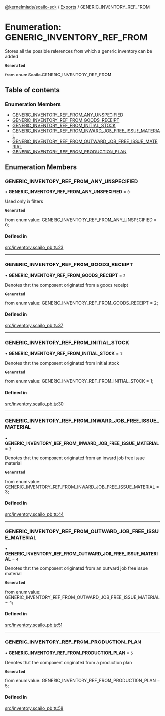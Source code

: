 [@kernelminds/scailo-sdk](../README.md) / [Exports](../modules.md) / GENERIC\_INVENTORY\_REF\_FROM

# Enumeration: GENERIC\_INVENTORY\_REF\_FROM

Stores all the possible references from which a generic inventory can be added

**`Generated`**

from enum Scailo.GENERIC_INVENTORY_REF_FROM

## Table of contents

### Enumeration Members

- [GENERIC\_INVENTORY\_REF\_FROM\_ANY\_UNSPECIFIED](GENERIC_INVENTORY_REF_FROM.md#generic_inventory_ref_from_any_unspecified)
- [GENERIC\_INVENTORY\_REF\_FROM\_GOODS\_RECEIPT](GENERIC_INVENTORY_REF_FROM.md#generic_inventory_ref_from_goods_receipt)
- [GENERIC\_INVENTORY\_REF\_FROM\_INITIAL\_STOCK](GENERIC_INVENTORY_REF_FROM.md#generic_inventory_ref_from_initial_stock)
- [GENERIC\_INVENTORY\_REF\_FROM\_INWARD\_JOB\_FREE\_ISSUE\_MATERIAL](GENERIC_INVENTORY_REF_FROM.md#generic_inventory_ref_from_inward_job_free_issue_material)
- [GENERIC\_INVENTORY\_REF\_FROM\_OUTWARD\_JOB\_FREE\_ISSUE\_MATERIAL](GENERIC_INVENTORY_REF_FROM.md#generic_inventory_ref_from_outward_job_free_issue_material)
- [GENERIC\_INVENTORY\_REF\_FROM\_PRODUCTION\_PLAN](GENERIC_INVENTORY_REF_FROM.md#generic_inventory_ref_from_production_plan)

## Enumeration Members

### GENERIC\_INVENTORY\_REF\_FROM\_ANY\_UNSPECIFIED

• **GENERIC\_INVENTORY\_REF\_FROM\_ANY\_UNSPECIFIED** = ``0``

Used only in filters

**`Generated`**

from enum value: GENERIC_INVENTORY_REF_FROM_ANY_UNSPECIFIED = 0;

#### Defined in

[src/inventory.scailo_pb.ts:23](https://github.com/scailo/ts-sdk/blob/c10a36b57201dfa5903d4b53efa1e62aa6208936/src/inventory.scailo_pb.ts#L23)

___

### GENERIC\_INVENTORY\_REF\_FROM\_GOODS\_RECEIPT

• **GENERIC\_INVENTORY\_REF\_FROM\_GOODS\_RECEIPT** = ``2``

Denotes that the component originated from a goods receipt

**`Generated`**

from enum value: GENERIC_INVENTORY_REF_FROM_GOODS_RECEIPT = 2;

#### Defined in

[src/inventory.scailo_pb.ts:37](https://github.com/scailo/ts-sdk/blob/c10a36b57201dfa5903d4b53efa1e62aa6208936/src/inventory.scailo_pb.ts#L37)

___

### GENERIC\_INVENTORY\_REF\_FROM\_INITIAL\_STOCK

• **GENERIC\_INVENTORY\_REF\_FROM\_INITIAL\_STOCK** = ``1``

Denotes that the component originated from initial stock

**`Generated`**

from enum value: GENERIC_INVENTORY_REF_FROM_INITIAL_STOCK = 1;

#### Defined in

[src/inventory.scailo_pb.ts:30](https://github.com/scailo/ts-sdk/blob/c10a36b57201dfa5903d4b53efa1e62aa6208936/src/inventory.scailo_pb.ts#L30)

___

### GENERIC\_INVENTORY\_REF\_FROM\_INWARD\_JOB\_FREE\_ISSUE\_MATERIAL

• **GENERIC\_INVENTORY\_REF\_FROM\_INWARD\_JOB\_FREE\_ISSUE\_MATERIAL** = ``3``

Denotes that the component originated from an inward job free issue material

**`Generated`**

from enum value: GENERIC_INVENTORY_REF_FROM_INWARD_JOB_FREE_ISSUE_MATERIAL = 3;

#### Defined in

[src/inventory.scailo_pb.ts:44](https://github.com/scailo/ts-sdk/blob/c10a36b57201dfa5903d4b53efa1e62aa6208936/src/inventory.scailo_pb.ts#L44)

___

### GENERIC\_INVENTORY\_REF\_FROM\_OUTWARD\_JOB\_FREE\_ISSUE\_MATERIAL

• **GENERIC\_INVENTORY\_REF\_FROM\_OUTWARD\_JOB\_FREE\_ISSUE\_MATERIAL** = ``4``

Denotes that the component originated from an outward job free issue material

**`Generated`**

from enum value: GENERIC_INVENTORY_REF_FROM_OUTWARD_JOB_FREE_ISSUE_MATERIAL = 4;

#### Defined in

[src/inventory.scailo_pb.ts:51](https://github.com/scailo/ts-sdk/blob/c10a36b57201dfa5903d4b53efa1e62aa6208936/src/inventory.scailo_pb.ts#L51)

___

### GENERIC\_INVENTORY\_REF\_FROM\_PRODUCTION\_PLAN

• **GENERIC\_INVENTORY\_REF\_FROM\_PRODUCTION\_PLAN** = ``5``

Denotes that the component originated from a production plan

**`Generated`**

from enum value: GENERIC_INVENTORY_REF_FROM_PRODUCTION_PLAN = 5;

#### Defined in

[src/inventory.scailo_pb.ts:58](https://github.com/scailo/ts-sdk/blob/c10a36b57201dfa5903d4b53efa1e62aa6208936/src/inventory.scailo_pb.ts#L58)
